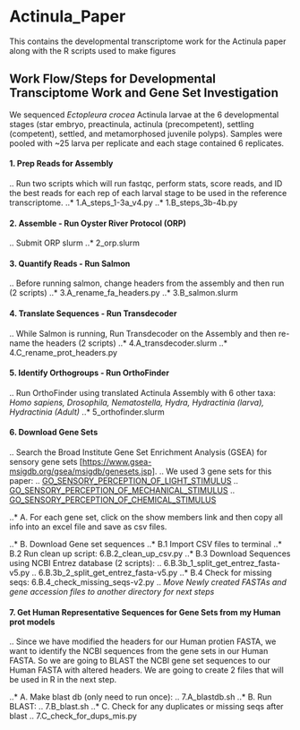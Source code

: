 # Actinula_Paper
This contains the developmental transcriptome work for the Actinula paper along with the R scripts used to make figures

## Work Flow/Steps for Developmental Transciptome Work and Gene Set Investigation
We sequenced *Ectopleura crocea* Actinula larvae at the 6 developmental stages (star embryo, preactinula, actinula (precompetent), settling (competent), settled, and metamorphosed juvenile polyps). Samples were pooled with ~25 larva per replicate and each stage contained 6 replicates.  

#### 1. Prep Reads for Assembly
.. Run two scripts which will run fastqc, perform stats, score reads, and ID the best reads for each rep of each larval stage to be used in the reference transcriptome. 
..* 1.A_steps_1-3a_v4.py
..* 1.B_steps_3b-4b.py

#### 2. Assemble - Run Oyster River Protocol (ORP)
.. Submit ORP slurm
..* 2_orp.slurm

#### 3. Quantify Reads - Run Salmon 
.. Before running salmon, change headers from the assembly and then run (2 scripts)
..* 3.A_rename_fa_headers.py
..* 3.B_salmon.slurm

#### 4. Translate Sequences - Run Transdecoder 
.. While Salmon is running, Run Transdecoder on the Assembly and then re-name the headers (2 scripts)
..* 4.A_transdecoder.slurm
..* 4.C_rename_prot_headers.py

#### 5. Identify Orthogroups - Run OrthoFinder
.. Run OrthoFinder using translated Actinula Assembly with 6 other taxa: *Homo sapiens, Drosophila, Nematostella, Hydra, Hydractinia (larva), Hydractinia (Adult)* 
..* 5_orthofinder.slurm

#### 6. Download Gene Sets 
.. Search the Broad Institute Gene Set Enrichment Analysis (GSEA) for sensory gene sets [https://www.gsea-msigdb.org/gsea/msigdb/genesets.jsp]. 
.. We used 3 gene sets for this paper: 
.. [GO_SENSORY_PERCEPTION_OF_LIGHT_STIMULUS](https://www.gsea-msigdb.org/gsea/msigdb/cards/GO_SENSORY_PERCEPTION_OF_LIGHT_STIMULUS.html)
.. [GO_SENSORY_PERCEPTION_OF_MECHANICAL_STIMULUS](https://www.gsea-msigdb.org/gsea/msigdb/cards/GO_SENSORY_PERCEPTION_OF_MECHANICAL_STIMULUS.html)
.. [GO_SENSORY_PERCEPTION_OF_CHEMICAL_STIMULUS](https://www.gsea-msigdb.org/gsea/msigdb/cards/GO_SENSORY_PERCEPTION_OF_CHEMICAL_STIMULUS.html)

..* A. For each gene set, click on the show members link and then copy all info into an excel file and save as csv files. 

..* B. Download Gene set sequences 
..*   B.1 Import CSV files to terminal 
..*   B.2 Run clean up script: 6.B.2_clean_up_csv.py
..*   B.3 Download Sequences using NCBI Entrez database (2 scripts): 
..      6.B.3b_1_split_get_entrez_fasta-v5.py 
..      6.B.3b_2_split_get_entrez_fasta-v5.py 
..*   B.4 Check for missing seqs: 6.B.4_check_missing_seqs-v2.py
.. *Move Newly created FASTAs and gene accession files to another directory for next steps*

#### 7. Get Human Representative Sequences for Gene Sets from my Human prot models  
.. Since we have modified the headers for our Human protien FASTA, we want to identify the NCBI sequences from the gene sets in our Human FASTA. So we are going to BLAST the NCBI gene set sequences to our Human FASTA with altered headers. We are going to create 2 files that will be used in R in the next step. 

..* A. Make blast db (only need to run once):
..     7.A_blastdb.sh
..* B. Run BLAST:
..     7.B_blast.sh
..* C. Check for any duplicates or missing seqs after blast
..     7.C_check_for_dups_mis.py










